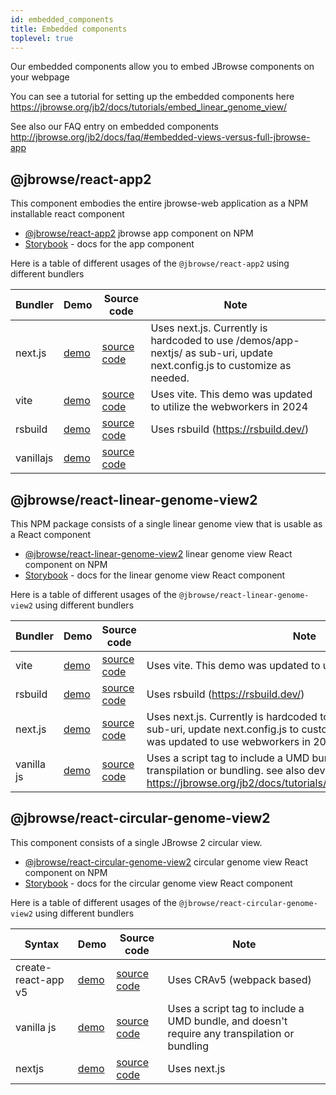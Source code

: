```yaml
---
id: embedded_components
title: Embedded components
toplevel: true
---
```


Our embedded components allow you to embed JBrowse components on your webpage

You can see a tutorial for setting up the embedded components here
https://jbrowse.org/jb2/docs/tutorials/embed_linear_genome_view/

See also our FAQ entry on embedded components
http://jbrowse.org/jb2/docs/faq/#embedded-views-versus-full-jbrowse-app

## @jbrowse/react-app2

This component embodies the entire jbrowse-web application as a NPM installable
react component

- [@jbrowse/react-app2](https://www.npmjs.com/package/@jbrowse/react-app2)
  jbrowse app component on NPM
- [Storybook](https://jbrowse.org/storybook/app/main/) - docs for the app
  component

Here is a table of different usages of the `@jbrowse/react-app2` using different
bundlers

| Bundler   | Demo                                            | Source code                                                             | Note                                                                                                                     |
| --------- | ----------------------------------------------- | ----------------------------------------------------------------------- | ------------------------------------------------------------------------------------------------------------------------ |
| next.js   | [demo](https://jbrowse.org/demos/app-nextjs)    | [source code](https://github.com/GMOD/jbrowse-react-app-nextjs-demo)    | Uses next.js. Currently is hardcoded to use /demos/app-nextjs/ as sub-uri, update next.config.js to customize as needed. |
| vite      | [demo](https://jbrowse.org/demos/app-vite)      | [source code](https://github.com/GMOD/jbrowse-react-app-vite-demo)      | Uses vite. This demo was updated to utilize the webworkers in 2024                                                       |
| rsbuild   | [demo](https://jbrowse.org/demos/app-rsbuild)   | [source code](https://github.com/GMOD/jbrowse-react-app-rsbuild-demo)   | Uses rsbuild (https://rsbuild.dev/)                                                                                      |
| vanillajs | [demo](https://jbrowse.org/demos/app-vanillajs) | [source code](https://github.com/GMOD/jbrowse-react-app-vanillajs-demo) |                                                                                                                          |

## @jbrowse/react-linear-genome-view2

This NPM package consists of a single linear genome view that is usable as a
React component

- [@jbrowse/react-linear-genome-view2](https://www.npmjs.com/package/@jbrowse/react-linear-genome-view2)
  linear genome view React component on NPM
- [Storybook](https://jbrowse.org/storybook/lgv/main/) - docs for the linear
  genome view React component

Here is a table of different usages of the `@jbrowse/react-linear-genome-view2`
using different bundlers

| Bundler    | Demo                                            | Source code                                                                            | Note                                                                                                                                                                                      |
| ---------- | ----------------------------------------------- | -------------------------------------------------------------------------------------- | ----------------------------------------------------------------------------------------------------------------------------------------------------------------------------------------- |
| vite       | [demo](https://jbrowse.org/demos/lgv-vite)      | [source code](https://github.com/GMOD/jbrowse-react-linear-genome-view-vite-demo)      | Uses vite. This demo was updated to utilize webworkers in 2024                                                                                                                            |
| rsbuild    | [demo](https://jbrowse.org/demos/lgv-rsbuild)   | [source code](https://github.com/GMOD/jbrowse-react-linear-genome-view-rsbuild-demo)   | Uses rsbuild (https://rsbuild.dev/)                                                                                                                                                       |
| next.js    | [demo](https://jbrowse.org/demos/lgv-nextjs)    | [source code](https://github.com/GMOD/jbrowse-react-linear-genome-view-nextjs-demo)    | Uses next.js. Currently is hardcoded to use /demos/lgv-nextjs/ as sub-uri, update next.config.js to customize as needed. This demo was updated to use webworkers in 2024                  |
| vanilla js | [demo](https://jbrowse.org/demos/lgv-vanillajs) | [source code](https://github.com/GMOD/jbrowse-react-linear-genome-view-vanillajs-demo) | Uses a script tag to include a UMD bundle, and doesn't require any transpilation or bundling. see also dev tutorial here https://jbrowse.org/jb2/docs/tutorials/embed_linear_genome_view/ |

## @jbrowse/react-circular-genome-view2

This component consists of a single JBrowse 2 circular view.

- [@jbrowse/react-circular-genome-view2](https://www.npmjs.com/package/@jbrowse/react-circular-genome-view2)
  circular genome view React component on NPM
- [Storybook](https://jbrowse.org/storybook/cgv/main/) - docs for the circular
  genome view React component

Here is a table of different usages of the
`@jbrowse/react-circular-genome-view2` using different bundlers

| Syntax              | Demo                                            | Source code                                                                              | Note                                                                                         |
| ------------------- | ----------------------------------------------- | ---------------------------------------------------------------------------------------- | -------------------------------------------------------------------------------------------- |
| create-react-app v5 | [demo](https://jbrowse.org/demos/cgv-cra5/)     | [source code](https://github.com/GMOD/jbrowse-react-circular-genome-view-cra5-demo)      | Uses CRAv5 (webpack based)                                                                   |
| vanilla js          | [demo](https://jbrowse.org/demos/cgv-vanillajs) | [source code](https://github.com/GMOD/jbrowse-react-circular-genome-view-vanillajs-demo) | Uses a script tag to include a UMD bundle, and doesn't require any transpilation or bundling |
| nextjs              | [demo](https://jbrowse.org/demos/cgv-nextjs)    | [source code](https://github.com/GMOD/jbrowse-react-circular-genome-view-nextjs-demo)    | Uses next.js                                                                                 |
